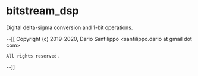 # bitstream_dsp
Digital delta-sigma conversion and 1-bit operations.

--[[
    Copyright (c) 2019-2020, Dario Sanfilippo <sanfilippo.dario at gmail dot com>
    
    All rights reserved.
--]]
